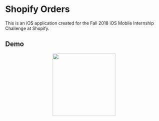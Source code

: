 # Shopify Orders
This is an iOS application created for the Fall 2018 iOS Mobile Internship Challenge at Shopify.

## Demo
<p align="center"><img src="https://i.imgur.com/jec8zIS.gif" width="200"></p>
